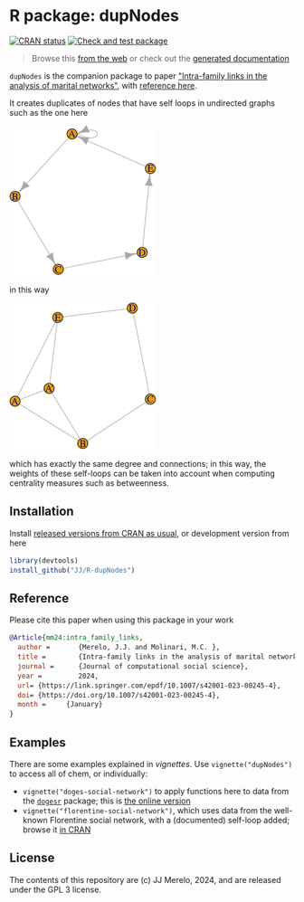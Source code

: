 # R package: dupNodes  <!-- badges: start -->
  [![CRAN status](https://www.r-pkg.org/badges/version/dupNodes)](https://CRAN.R-project.org/package=dupNodes)
[![Check and test package](https://github.com/JJ/R-dupNodes/actions/workflows/R-stuff.yml/badge.svg)](https://github.com/JJ/R-dupNodes/actions/workflows/R-stuff.yml)
  <!-- badges: end -->

> Browse this [from the web](https://jj.github.io/R-dupNodes/) or check out the
> [generated documentation](https://jj.github.io/R-dupNodes/docs/)

`dupNodes` is the companion package to paper ["Intra-family links in the analysis
of marital networks"](https://doi.org/10.1007/s42001-023-00245-4), with
[reference here](inst/REFERENCES.bib).

It creates duplicates of nodes that have self loops in undirected graphs such as
the one here

![Node A has a self loop](img/self-loops.png)

in this way

![Duplicated node](img/dup-nodes.png)

which has exactly the same degree and connections; in this way, the weights of
these self-loops can be taken into account when computing centrality measures
such as betweenness.

## Installation

Install [released versions from CRAN as
usual](https://cran.r-project.org/package=dupNodes), or
development version from here

```R
library(devtools)
install_github("JJ/R-dupNodes")
```

## Reference

Please cite this paper when using this package in your work

```bibtex
@Article{mm24:intra_family_links,
  author =       {Merelo, J.J. and Molinari, M.C. },
  title =        {Intra-family links in the analysis of marital networks},
  journal =      {Journal of computational social science},
  year =         2024,
  url= {https://link.springer.com/epdf/10.1007/s42001-023-00245-4},
  doi= {https://doi.org/10.1007/s42001-023-00245-4},
  month =     {January}
}
```

## Examples

There are some examples explained in *vignettes*. Use `vignette("dupNodes")` to
access all of chem, or individually:

* `vignette("doges-social-network")` to apply functions here to data from the
   [`dogesr`](https://cran.r-project.org/package=dogesr) package; this is [the online
  version](https://cran.r-project.org/package=dupNodes/vignettes/doges-social-network.html)
* `vignette("florentine-social-network")`, which uses data from the well-known
  Florentine social network, with a (documented) self-loop added; browse it [in CRAN](https://cran.r-project.org/package=dupNodes/vignettes/florentine-social-network.html)

## License

The contents of this repository are (c) JJ Merelo, 2024, and are released under
the GPL 3 license.

